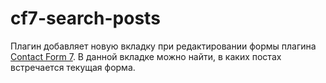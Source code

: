 # cf7-search-posts

Плагин добавляет новую вкладку при редактировании формы плагина [Contact Form 7](https://ru.wordpress.org/plugins/contact-form-7/). В данной вкладке можно найти, в каких постах встречается текущая форма.
